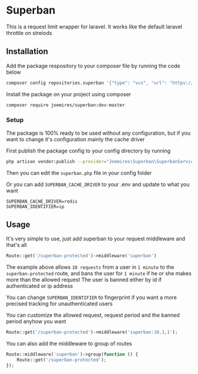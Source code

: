 
# Superban

This is a request limit wrapper for laravel. It works like the default laravel throttle on streiods

## Installation

Add the package respository to your composer file by running the code below
```bash
composer config repositories.superban '{"type": "vcs", "url": "https://github.com/joemires/superban"}' --file composer.json
```

Install the package on your project using composer
```bash
composer require joemires/superban:dev-master
```

### Setup
The package is 100% ready to be used without any configuration, but if you want to change it's configuration mainly the cache driver

First publish the package config to your config directory by running

```bash
php artisan vendor:publish --provider="Joemires\Superban\SuperbanServiceProvider" --tag="config"
```

Then you can edit the `superban.php` file in your config folder

Or you can add `SUPERBAN_CACHE_DRIVER` to your .env and update to what you want

```env
SUPERBAN_CACHE_DRIVER=redis
SUPERBAN_IDENTIFIER=ip
```
## Usage
It's very simple to use, just add superban to your request middleware and that's all

```php
Route::get('/superban-protected')->middleware('superban')
```
The example above allows `10 requests` from a user in `1 minute` to the `superban-protected` route, and bans the user for `1 minute` if he or she makes more than the allowed request
The user is banned either by id if authenticated or ip address

You can change `SUPERBAN_IDENTIFIER` to fingerprint if you want a more precised tracking for unauthenticated users

You can customize the allowed request, request period and the banned period anyhow you want

```php
Route::get('/superban-protected')->middleware('superban:10,1,1');
```

You can also add the middleware to group of routes

```php
Route::middleware('superban')->group(function () {
    Route::get('/superban-protected');
});
```
